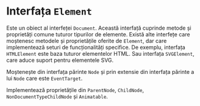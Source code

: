 # Interfața `Element`

Este un obiect al interfeței `Document`. Această interfață cuprinde metode și proprietăți comune tuturor tipurilor de elemente.
Există alte interfețe care moștenesc metodele și proprietățile oferite de `Element`, dar care implementează seturi de funcționalități specifice.
De exemplu, interfața `HTMLElement` este baza tuturor elementelor HTML. Sau interfața `SVGElement`, care aduce suport pentru elementele SVG.

Moștenește din interfața părinte `Node` și prin extensie din interfața părinte a lui `Node` care este `EventTarget`.

Implementează proprietățile din `ParentNode`, `ChildNode`, `NonDocumentTypeChildNode` și `Animatable`.
